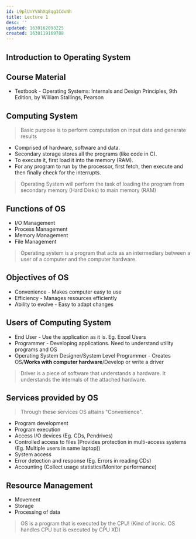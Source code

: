 ```yaml
---
id: L9plUnYVAhXq8qg1CdvNh
title: Lecture 1
desc: ''
updated: 1630162093225
created: 1630119169788
---
```



## Introduction to Operating System

## Course Material

- Textbook - Operating Systems: Internals and Design Principles, 9th Edition, by William Stallings, Pearson

## Computing System

> Basic purpose is to perform computation on input data and generate results

- Comprised of hardware, software and data.
- Secondary storage stores all the programs (like code in C).
- To execute it, first load it into the memory (RAM).
- For any program to run by the processor, first fetch, then execute and then finally check for the interrupts.

> Operating System will perform the task of loading the program from secondary memory (Hard Disks) to main memory (RAM)

## Functions of OS

- I/O Management
- Process Management
- Memory Management
- File Management

> Operating system is a program that acts as an intermediary between a user of a computer and the computer hardware.

## Objectives of OS

- Convenience - Makes computer easy to use
- Efficiency - Manages resources efficiently
- Ability to evolve - Easy to adapt changes

## Users of Computing System

- End User - Use the application as it is. Eg. Excel Users
- Programmer - Developing applications. Need to understand utility programs and OS
- Operating System Designer/System Level Programmer - Creates OS/**Works with computer hardware**/Develop or write a driver

> Driver is a piece of software that understands a hardware. It understands the internals of the attached hardware.

## Services provided by OS

> Through these services OS attains "Convenience".

- Program development
- Program execution
- Access I/O devices (Eg. CDs, Pendrives)
- Controlled access to files (Provides protection in multi-access systems (Eg. Multiple users in same laptop))
- System access
- Error detection and response (Eg. Errors in reading CDs)
- Accounting (Collect usage statistics/Monitor performance)

## Resource Management

- Movement
- Storage
- Processing of data

> OS is a program that is executed by the CPU! (Kind of ironic. OS handles CPU but is executed by CPU XD)

